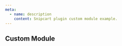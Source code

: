 ```yaml
---
meta:
  - name: description
    content: Snipcart plugin custom module example.
---
```


## Custom Module